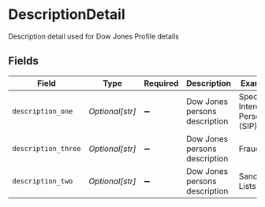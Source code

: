 # DescriptionDetail

Description detail used for Dow Jones Profile details


## Fields

| Field                         | Type                          | Required                      | Description                   | Example                       |
| ----------------------------- | ----------------------------- | ----------------------------- | ----------------------------- | ----------------------------- |
| `description_one`             | *Optional[str]*               | :heavy_minus_sign:            | Dow Jones persons description | Special Interest Person (SIP) |
| `description_three`           | *Optional[str]*               | :heavy_minus_sign:            | Dow Jones persons description | Fraud                         |
| `description_two`             | *Optional[str]*               | :heavy_minus_sign:            | Dow Jones persons description | Sanctions Lists               |
